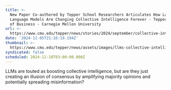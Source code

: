 ```yaml
---
title: >-
  New Paper Co-authored by Tepper School Researchers Articulates How Large
  Language Models Are Changing Collective Intelligence Forever - Tepper School
  of Business - Carnegie Mellon University
url: >-
  https://www.cmu.edu/tepper/news/stories/2024/september/collective-intelligence-and-llms.html
date: '2024-11-05T21:16:19.194Z'
thumbnail: >-
  https://www.cmu.edu/tepper/news/assets/images/llms-collective-intelligence.webp
syndicated: false
scheduled: 2024-12-10T03:00:00.000Z
---
```

LLMs are touted as boosting collective intelligence, but are they just creating an illusion of consensus by amplifying majority opinions and potentially spreading misinformation?

